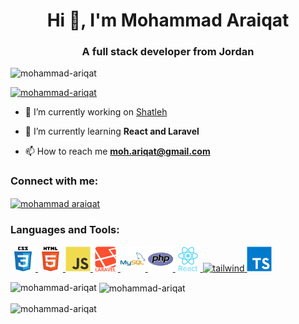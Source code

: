 <h1 align="center">Hi 👋, I'm Mohammad Araiqat</h1>
<h3 align="center">A full stack developer from Jordan</h3>

<p align="left"> <img src="https://komarev.com/ghpvc/?username=mohammad-ariqat&label=Profile%20views&color=0e75b6&style=flat" alt="mohammad-ariqat" /> </p>

<p align="left"> <a href="https://github.com/ryo-ma/github-profile-trophy"><img src="https://github-profile-trophy.vercel.app/?username=mohammad-ariqat" alt="mohammad-ariqat" /></a> </p>

- 🔭 I’m currently working on [Shatleh](https://github.com/MohAtiyyat/shatleh)

- 🌱 I’m currently learning **React and Laravel**

- 📫 How to reach me **moh.ariqat@gmail.com**

<h3 align="left">Connect with me:</h3>
<p align="left">
<a href="https://linkedin.com/in/mohammad araiqat" target="blank"><img align="center" src="https://raw.githubusercontent.com/rahuldkjain/github-profile-readme-generator/master/src/images/icons/Social/linked-in-alt.svg" alt="mohammad araiqat" height="30" width="40" /></a>
</p>

<h3 align="left">Languages and Tools:</h3>
<p align="left"> <a href="https://www.w3schools.com/css/" target="_blank" rel="noreferrer"> <img src="https://raw.githubusercontent.com/devicons/devicon/master/icons/css3/css3-original-wordmark.svg" alt="css3" width="40" height="40"/> </a> <a href="https://www.w3.org/html/" target="_blank" rel="noreferrer"> <img src="https://raw.githubusercontent.com/devicons/devicon/master/icons/html5/html5-original-wordmark.svg" alt="html5" width="40" height="40"/> </a> <a href="https://developer.mozilla.org/en-US/docs/Web/JavaScript" target="_blank" rel="noreferrer"> <img src="https://raw.githubusercontent.com/devicons/devicon/master/icons/javascript/javascript-original.svg" alt="javascript" width="40" height="40"/> </a> <a href="https://laravel.com/" target="_blank" rel="noreferrer"> <img src="https://raw.githubusercontent.com/devicons/devicon/master/icons/laravel/laravel-plain-wordmark.svg" alt="laravel" width="40" height="40"/> </a> <a href="https://www.mysql.com/" target="_blank" rel="noreferrer"> <img src="https://raw.githubusercontent.com/devicons/devicon/master/icons/mysql/mysql-original-wordmark.svg" alt="mysql" width="40" height="40"/> </a> <a href="https://www.php.net" target="_blank" rel="noreferrer"> <img src="https://raw.githubusercontent.com/devicons/devicon/master/icons/php/php-original.svg" alt="php" width="40" height="40"/> </a> <a href="https://reactjs.org/" target="_blank" rel="noreferrer"> <img src="https://raw.githubusercontent.com/devicons/devicon/master/icons/react/react-original-wordmark.svg" alt="react" width="40" height="40"/> </a> <a href="https://tailwindcss.com/" target="_blank" rel="noreferrer"> <img src="https://www.vectorlogo.zone/logos/tailwindcss/tailwindcss-icon.svg" alt="tailwind" width="40" height="40"/> </a> <a href="https://www.typescriptlang.org/" target="_blank" rel="noreferrer"> <img src="https://raw.githubusercontent.com/devicons/devicon/master/icons/typescript/typescript-original.svg" alt="typescript" width="40" height="40"/> </a> </p>

<p><img align="left" src="https://github-readme-stats.vercel.app/api/top-langs?username=mohammad-ariqat&show_icons=true&locale=en&layout=compact" alt="mohammad-ariqat" /></p>

<p>&nbsp;<img align="center" src="https://github-readme-stats.vercel.app/api?username=mohammad-ariqat&show_icons=true&locale=en" alt="mohammad-ariqat" /></p>

<p><img align="center" src="https://github-readme-streak-stats.herokuapp.com/?user=mohammad-ariqat&" alt="mohammad-ariqat" /></p>
